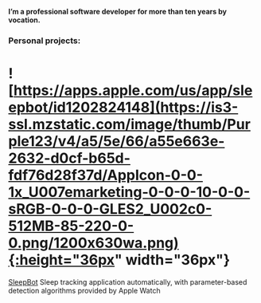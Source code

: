 **I’m a professional software developer for more than ten years by vocation.**

### Personal projects:

# ![https://apps.apple.com/us/app/sleepbot/id1202824148](https://is3-ssl.mzstatic.com/image/thumb/Purple123/v4/a5/5e/66/a55e663e-2632-d0cf-b65d-fdf76d28f37d/AppIcon-0-0-1x_U007emarketing-0-0-0-10-0-0-sRGB-0-0-0-GLES2_U002c0-512MB-85-220-0-0.png/1200x630wa.png){:height="36px" width="36px"}
[SleepBot](https://apps.apple.com/us/app/sleepbot/id1202824148)
Sleep tracking application automatically, with parameter-based detection algorithms provided by Apple Watch
